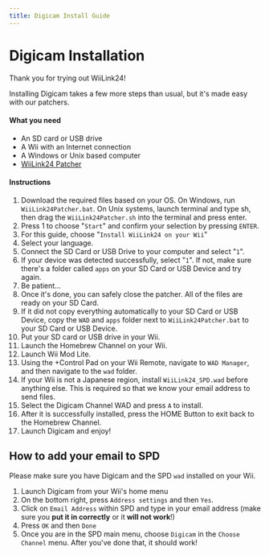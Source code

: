 ```yaml
---
title: Digicam Install Guide
---
```



# Digicam Installation
Thank you for trying out WiiLink24!

Installing Digicam takes a few more steps than usual, but it's made easy with our patchers.

#### What you need

* An SD card or USB drive
* A Wii with an Internet connection
* A Windows or Unix based computer
* [WiiLink24 Patcher](https://github.com/WiiLink24/WiiLink24-Patcher/releases)

#### Instructions
1. Download the required files based on your OS. On Windows, run `WiiLink24Patcher.bat`. On Unix systems, launch terminal and type sh, then drag the `WiiLink24Patcher.sh` into the terminal and press enter.
2. Press 1 to choose "`Start`" and confirm your selection by pressing `ENTER`.
3. For this guide, choose "`Install WiiLink24 on your Wii`"
4. Select your language.
5. Connect the SD Card or USB Drive to your computer and select "`1`".
6. If your device was detected successfully, select "`1`". If not, make sure there's a folder called `apps` on your SD Card or USB Device and try again.
7. Be patient...
8. Once it's done, you can safely close the patcher. All of the files are ready on your SD Card.
9. If it did not copy everything automatically to your SD Card or USB Device, copy the `WAD` and `apps` folder next to `WiiLink24Patcher.bat` to your SD Card or USB Device.
10. Put your SD card or USB drive in your Wii.
11. Launch the Homebrew Channel on your Wii.
12. Launch Wii Mod Lite.
13. Using the +Control Pad on your Wii Remote, navigate to `WAD Manager`, and then navigate to the `wad` folder.
14. If your Wii is not a Japanese region, install `WiiLink24_SPD.wad` before anything else. This is required so that we know your email address to send files.
15. Select the Digicam Channel WAD and press `A` to install.
16. After it is successfully installed, press the HOME Button to exit back to the Homebrew Channel.
17. Launch Digicam and enjoy!

## How to add your email to SPD
Please make sure you have Digicam and the SPD `wad` installed on your Wii.
1. Launch Digicam from your Wii's home menu
2. On the bottom right, press `Address settings` and then `Yes`.
3. Click on `Email Address` within SPD and type in your email address (make sure you **put it in correctly** or it **will not work**!)
4. Press `OK` and then `Done`
5. Once you are in the SPD main menu, choose `Digicam` in the `Choose Channel` menu.
After you've done that, it should work!
